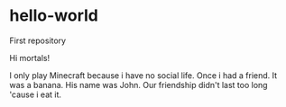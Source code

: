 # hello-world
First repository

Hi mortals!

I only play Minecraft because i have no social life. Once i had a friend. 
It was a banana. His name was John. Our friendship didn't last too long 'cause i eat it.
